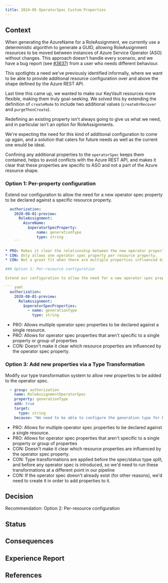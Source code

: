 ```yaml
---
title: 2024-05 OperatorSpec Custom Properties
---
```


## Context

When generating the AzureName for a RoleAssignment, we currently use a deterministic algorithm to generate a GUID, allowing RoleAssignment resources to be moved between instances of Azure Service Operator (ASO) without changes. This approach doesn't handle every scenario, and we have a bug report (see [#3637](https://github.com/Azure/azure-service-operator/issues/3637)) from a user who needs different behaviour.

This spotlights a need we've previously identified informally, where we want to be able to provide additional resource configuration over and above the shape defined by the Azure REST API.

Last time this came up, we wanted to make our KeyVault resources more flexible, making them truly goal-seeking. We solved this by extending the definition of `createMode` to include two additional values (`createOrRecover` and `purgeThenCreate`).

Redefining an existing property isn't always going to give us what we need, and in particular isn't an option for RoleAssignments.

We're expecting the need for this kind of additional configuration to come up again, and a solution that caters for future needs as well as the current one would be ideal.

Confining any additional properties to the `operatorSpec` keeps them contained, helps to avoid conflicts with the Azure REST API, and makes it clear that these properties are specific to ASO and not a part of the Azure resource shape.

### Option 1: Per-property configuration

Extend our configuration to allow the need for a new operator spec property to be declared against a specific resource property.

``` yaml
  authorization:
    2020-08-01-preview:
      RoleAssignment:
        AzureName:
          $operatorSpecProperty:
              name: generationType
              type: string
    ```

* PRO: Makes it clear the relationship between the new operator property and the resource property it configures.
* CON: Only allows one operator spec property per resource property.
* CON: Not a great fit when there are multiple properties influenced by a single operatorSpec property.

### Option 2: Per-resource configuration

Extend our configuration to allow the need for a new operator spec property to be declared against a specific resource.

``` yaml
  authorization:
    2020-08-01-preview:
      RoleAssignment:
        $operatorSpecProperties:
          - name: generationType
            type: string
```

* PRO: Allows multiple operator spec properties to be declared against a single resource.
* PRO: Allows for operator spec properties that aren't specific to a single property or group of properties
* CON: Doesn't make it clear which resource properties are influenced by the operator spec property.

### Option 3: Add new properties via a Type Transformation

Modify our type transformation system to allow new properties to be added to the operator spec.

``` yaml
  - group: authorization
    name: RoleAssignmentOperatorSpec
    property: generationType
    add: true
    target:
      type: string
    because: "We need to be able to configure the generation type for RoleAssignments"
```

* PRO: Allows for multiple operator spec properties to be declared against a single resource.
* PRO: Allows for operator spec properties that aren't specific to a single property or group of properties
* CON: Doesn't make it clear which resource properties are influenced by the operator spec property.
* CON: Type transformations are applied before the spec/status type split, and before any operator spec is introduced, so we'd need to run these transformations at a different point in our pipeline
* CON: If the operator spec doesn't already exist (for other reasons), we'd need to create it in order to add properties to it.

## Decision

Recommendation: Option 2: Per-resource configuration

## Status

## Consequences

## Experience Report

## References
